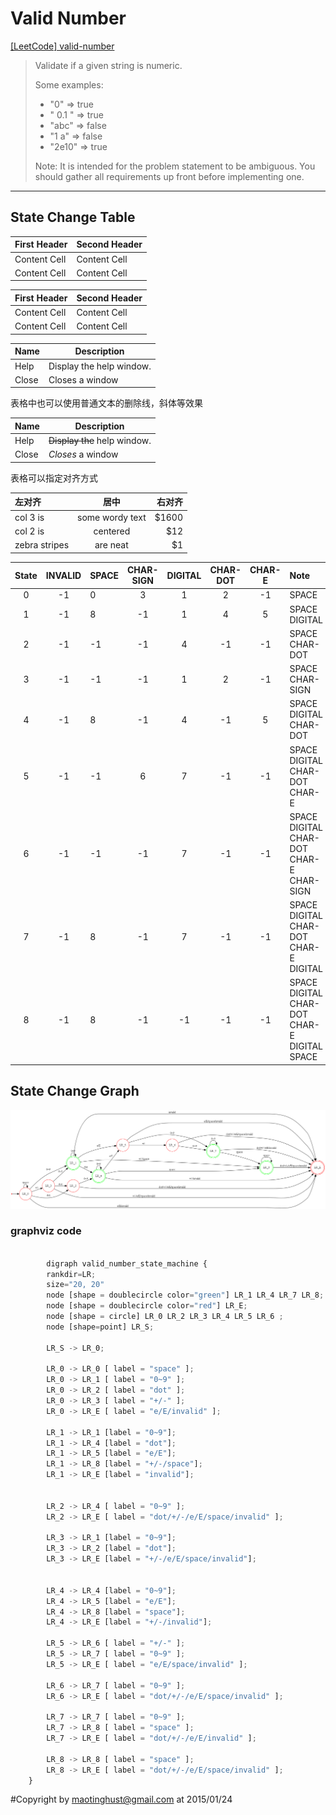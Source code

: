 # Valid Number

[[LeetCode] valid-number](https://oj.leetcode.com/problems/valid-number/)

> Validate if a given string is numeric.
> 
> Some examples:
>
> + "0" => true
> + " 0.1 " => true
> + "abc" => false
> + "1 a" => false
> + "2e10" => true
> 
> Note: It is intended for the problem statement to be ambiguous. You should gather all requirements up front before implementing one.


----------


## State Change Table


First Header  | Second Header
------------- | -------------
Content Cell  | Content Cell
Content Cell  | Content Cell

| First Header  | Second Header |
| ------------- | ------------- |
| Content Cell  | Content Cell  |
| Content Cell  | Content Cell  |

| Name | Description          |
| ------------- | ----------- |
| Help      | Display the help window.|
| Close     | Closes a window     |

表格中也可以使用普通文本的删除线，斜体等效果

| Name | Description          |
| ------------- | ----------- |
| Help      | ~~Display the~~ help window.|
| Close     | _Closes_ a window     |

表格可以指定对齐方式

| 左对齐 | 居中  | 右对齐 |
| :------------ |:---------------:| -----:|
| col 3 is      | some wordy text | $1600 |
| col 2 is      | centered        |   $12 |
| zebra stripes | are neat        |    $1 |


| State | INVALID | SPACE | CHAR-SIGN | DIGITAL | CHAR-DOT | CHAR-E | Note  |
| :---: | :-----: | ----- | :-------: | :-----: | :------: | :----: | :---- |
| 0 | -1 | 0 | 3 | 1 | 2 |-1 | SPACE |
| 1 | -1 | 8 |-1 | 1 | 4 | 5 | SPACE DIGITAL |
| 2 | -1 |-1 |-1 | 4 |-1 |-1 | SPACE CHAR-DOT |
| 3 | -1 |-1 |-1 | 1 | 2 |-1 | SPACE CHAR-SIGN |
| 4 | -1 | 8 |-1 | 4 |-1 | 5 | SPACE DIGITAL CHAR-DOT |
| 5 | -1 |-1 | 6 | 7 |-1 |-1 | SPACE DIGITAL CHAR-DOT CHAR-E |
| 6 | -1 |-1 |-1 | 7 |-1 |-1 | SPACE DIGITAL CHAR-DOT CHAR-E CHAR-SIGN |
| 7 | -1 | 8 |-1 | 7 |-1 |-1 | SPACE DIGITAL CHAR-DOT CHAR-E DIGITAL |
| 8 | -1 | 8 |-1 |-1 |-1 |-1 | SPACE DIGITAL CHAR-DOT CHAR-E DIGITAL SPACE |

 
## State Change Graph

![valid-number state change](https://github.com/mtHust/LeetCode/blob/master/valid-number/valid-number.png)



### graphviz code

```python

    	digraph valid_number_state_machine {
		rankdir=LR;
		size="20, 20"
		node [shape = doublecircle color="green"] LR_1 LR_4 LR_7 LR_8;
		node [shape = doublecircle color="red"] LR_E;
		node [shape = circle] LR_0 LR_2 LR_3 LR_4 LR_5 LR_6 ;
		node [shape=point] LR_S;

		LR_S -> LR_0;
		
		LR_0 -> LR_0 [ label = "space" ];
		LR_0 -> LR_1 [ label = "0~9" ];
		LR_0 -> LR_2 [ label = "dot" ];
		LR_0 -> LR_3 [ label = "+/-" ];
		LR_0 -> LR_E [ label = "e/E/invalid" ];
		
		LR_1 -> LR_1 [label = "0~9"];
		LR_1 -> LR_4 [label = "dot"];
		LR_1 -> LR_5 [label = "e/E"];
		LR_1 -> LR_8 [label = "+/-/space"];
		LR_1 -> LR_E [label = "invalid"];
		
		
		LR_2 -> LR_4 [ label = "0~9" ];
		LR_2 -> LR_E [ label = "dot/+/-/e/E/space/invalid" ];	
		
		LR_3 -> LR_1 [label = "0~9"];
		LR_3 -> LR_2 [label = "dot"];
		LR_3 -> LR_E [label = "+/-/e/E/space/invalid"];
		
		
		LR_4 -> LR_4 [label = "0~9"];
		LR_4 -> LR_5 [label = "e/E"];
		LR_4 -> LR_8 [label = "space"];
		LR_4 -> LR_E [label = "+/-/invalid"];
		
		LR_5 -> LR_6 [ label = "+/-" ];
		LR_5 -> LR_7 [ label = "0~9" ];
		LR_5 -> LR_E [ label = "e/E/space/invalid" ];
		
		LR_6 -> LR_7 [ label = "0~9" ];
		LR_6 -> LR_E [ label = "dot/+/-/e/E/space/invalid" ];
		
		LR_7 -> LR_7 [ label = "0~9" ];
		LR_7 -> LR_8 [ label = "space" ];
		LR_7 -> LR_E [ label = "dot/+/-/e/E/invalid" ];
		
		LR_8 -> LR_8 [ label = "space" ];
		LR_8 -> LR_E [ label = "dot/+/-/e/E/space/invalid" ];
	}

```


#Copyright
by maotinghust@gmail.com at 2015/01/24
